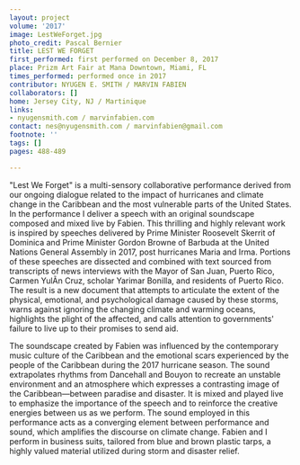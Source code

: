 ```yaml
---
layout: project
volume: '2017'
image: LestWeForget.jpg
photo_credit: Pascal Bernier
title: LEST WE FORGET
first_performed: first performed on December 8, 2017
place: Prizm Art Fair at Mana Downtown, Miami, FL
times_performed: performed once in 2017
contributor: NYUGEN E. SMITH / MARVIN FABIEN
collaborators: []
home: Jersey City, NJ / Martinique
links:
- nyugensmith.com / marvinfabien.com
contact: nes@nyugensmith.com / marvinfabien@gmail.com
footnote: ''
tags: []
pages: 488-489

---
```


"Lest We Forget" is a multi-sensory collaborative performance derived from our ongoing dialogue related to the impact of hurricanes and climate change in the Caribbean and the most vulnerable parts of the United States. In the performance I deliver a speech with an original soundscape composed and mixed live by Fabien. This thrilling and highly relevant work is inspired by speeches delivered by Prime Minister Roosevelt Skerrit of Dominica and Prime Minister Gordon Browne of Barbuda at the United Nations General Assembly in 2017, post hurricanes Maria and Irma. Portions of these speeches are dissected and combined with text sourced from transcripts of news interviews with the Mayor of San Juan, Puerto Rico, Carmen YulÃ­n Cruz, scholar Yarimar Bonilla, and residents of Puerto Rico. The result is a new document that attempts to articulate the extent of the physical, emotional, and psychological damage caused by these storms, warns against ignoring the changing climate and warming oceans, highlights the plight of the affected, and calls attention to governments' failure to live up to their promises to send aid.

The soundscape created by Fabien was influenced by the contemporary music culture of the Caribbean and the emotional scars experienced by the people of the Caribbean during the 2017 hurricane season. The sound extrapolates rhythms from Dancehall and Bouyon to recreate an unstable environment and an atmosphere which expresses a contrasting image of the Caribbean—between paradise and disaster. It is mixed and played live to emphasize the importance of the speech and to reinforce the creative energies between us as we perform. The sound employed in this performance acts as a converging element between performance and sound, which amplifies the discourse on climate change. Fabien and I perform in business suits, tailored from blue and brown plastic tarps, a highly valued material utilized during storm and disaster relief.
